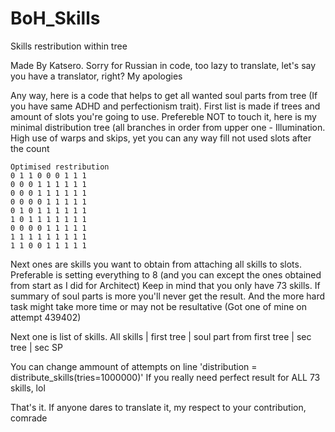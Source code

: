 # BoH_Skills
Skills restribution within tree

Made By Katsero. Sorry for Russian in code, too lazy to translate, let's say you have a translator, right? My apologies

Any way, here is a code that helps to get all wanted soul parts from tree (If you have same ADHD and perfectionism trait).
First list is made if trees and amount of slots you're going to use. Prefereble NOT to touch it, here is my minimal distribution tree (all branches in order from upper one - Illumination.
High use of warps and skips, yet you can any way fill not used slots after the count

```
Optimised restribution
0 1 1 0 0 0 1 1 1  
0 0 0 1 1 1 1 1 1
0 0 0 1 1 1 1 1 1
0 0 0 0 1 1 1 1 1
0 1 0 1 1 1 1 1 1
1 0 1 1 1 1 1 1 1
0 0 0 0 1 1 1 1 1
1 1 1 1 1 1 1 1 1
1 1 0 0 1 1 1 1 1
```

Next ones are skills you want to obtain from attaching all skills to slots. Preferable is  setting everything to 8 (and you can except the ones obtained from start as I did for Architect)
Keep in mind that you only have 73 skills. If summary of soul parts is more you'll never get the result. And the more hard task might take more time or may not be resultative (Got one of mine on attempt 439402)

Next one is list of skills. All skills | first tree | soul part from first tree | sec tree | sec SP

You can change ammount of attempts on line
'distribution = distribute_skills(tries=1000000)'
If you really need perfect result for ALL 73 skills, lol

That's it. If anyone dares to translate it, my respect to your contribution, comrade
